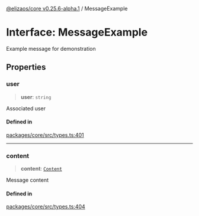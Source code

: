 [@elizaos/core v0.25.6-alpha.1](../index.md) / MessageExample

# Interface: MessageExample

Example message for demonstration

## Properties

### user

> **user**: `string`

Associated user

#### Defined in

[packages/core/src/types.ts:401](https://github.com/divine-comedian/eliza/blob/main/packages/core/src/types.ts#L401)

***

### content

> **content**: [`Content`](Content.md)

Message content

#### Defined in

[packages/core/src/types.ts:404](https://github.com/divine-comedian/eliza/blob/main/packages/core/src/types.ts#L404)
